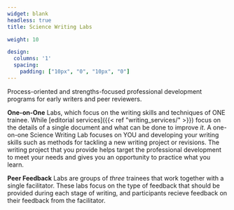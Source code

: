 ```yaml
---
widget: blank
headless: true
title: Science Writing Labs

weight: 10

design:
  columns: '1'
  spacing:
    padding: ["10px", "0", "10px", "0"]
---
```


Process-oriented and strengths-focused professional development programs for early writers and peer reviewers. 

  **One-on-One** Labs, which focus on the writing skills and techniques of ONE trainee. While [editorial services]({{< ref "writing_services/" >}}) focus on the details of a single document and what can be done to improve _it_. A one-on-one Science Writing Lab focuses on YOU and developing your writing skills such as methods for tackling a new writing project or revisions. The writing project that you provide helps target the professional development to meet your needs and gives you an opportunity to practice what you learn.

  **Peer Feedback** Labs are groups of _three_ trainees that work together with a single facilitator. These labs focus on the type of feedback that should be provided during each stage of writing, and participants recieve feedback on their feedback from the facilitator.
